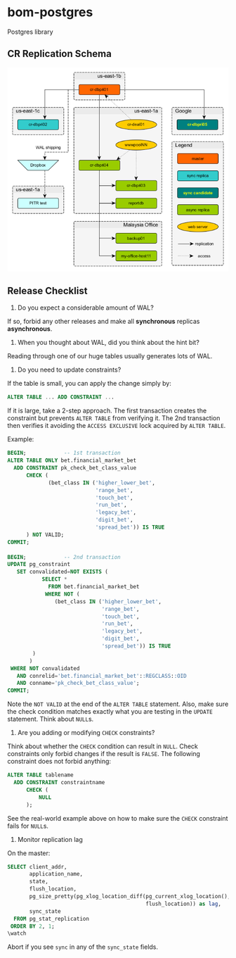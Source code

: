 # bom-postgres 
Postgres library

## CR Replication Schema

![CR Replication Schema](doc/cr-replication-final.png)

## Release Checklist

1. Do you expect a considerable amount of WAL?

  If so, forbid any other releases and make all **synchronous** replicas
  **asynchronous**.

1. When you thought about WAL, did you think about the hint bit?

  Reading through one of our huge tables usually generates lots of WAL.

1. Do you need to update constraints?

  If the table is small, you can apply the change simply by:

  ```sql
  ALTER TABLE ... ADD CONSTRAINT ...
  ```

  If it is large, take a 2-step approach. The first transaction creates the
  constraint but prevents `ALTER TABLE` from verifying it. The 2nd transaction
  then verifies it avoiding the `ACCESS EXCLUSIVE` lock acquired by `ALTER
  TABLE`.

  Example:

  ```sql
  BEGIN;            -- 1st transaction
  ALTER TABLE ONLY bet.financial_market_bet
    ADD CONSTRAINT pk_check_bet_class_value
        CHECK (
               (bet_class IN ('higher_lower_bet',
                              'range_bet',
                              'touch_bet',
                              'run_bet',
                              'legacy_bet',
                              'digit_bet',
                              'spread_bet')) IS TRUE
        ) NOT VALID;
  COMMIT;
  
  BEGIN;            -- 2nd transaction
  UPDATE pg_constraint
     SET convalidated=NOT EXISTS (
             SELECT *
               FROM bet.financial_market_bet
              WHERE NOT (
                 (bet_class IN ('higher_lower_bet',
                                'range_bet',
                                'touch_bet',
                                'run_bet',
                                'legacy_bet',
                                'digit_bet',
                                'spread_bet')) IS TRUE
          )
         )
   WHERE NOT convalidated
     AND conrelid='bet.financial_market_bet'::REGCLASS::OID
     AND conname='pk_check_bet_class_value';
  COMMIT;
  ```
  
  Note the `NOT VALID` at the end of the `ALTER TABLE` statement. Also, make
  sure the check condition matches exactly what you are testing in the
  `UPDATE` statement. Think about `NULL`s.

1. Are you adding or modifying `CHECK` constraints?

  Think about whether the `CHECK` condition can result in `NULL`. Check
  constraints only forbid changes if the result is `FALSE`. The following
  constraint does not forbid anything:

  ```sql
  ALTER TABLE tablename
    ADD CONSTRAINT constraintname
        CHECK (
            NULL
        );
  ```
  
  See the real-world example above on how to make sure the `CHECK` constraint
  fails for `NULL`s.

1. Monitor replication lag

  On the master:

  ```sql
  SELECT client_addr,
         application_name,
         state,
         flush_location,
         pg_size_pretty(pg_xlog_location_diff(pg_current_xlog_location(),
                                              flush_location)) as lag,
         sync_state
    FROM pg_stat_replication
   ORDER BY 2, 1;
  \watch
  ```

  Abort if you see `sync` in any of the `sync_state` fields.
